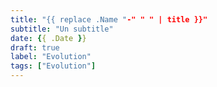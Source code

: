 ```yaml
---
title: "{{ replace .Name "-" " " | title }}"
subtitle: "Un subtitle"
date: {{ .Date }}
draft: true
label: "Evolution"
tags: ["Evolution"]
---
```


